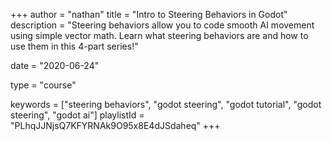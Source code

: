 +++
author = "nathan"
title = "Intro to Steering Behaviors in Godot"
description = "Steering behaviors allow you to code smooth AI movement using simple vector math. Learn what steering behaviors are and how to use them in this 4-part series!"

date = "2020-06-24"

type = "course"

keywords = ["steering behaviors", "godot steering", "godot tutorial", "godot steering", "godot ai"]
playlistId = "PLhqJJNjsQ7KFYRNAk9O95x8E4dJSdaheq"
+++

